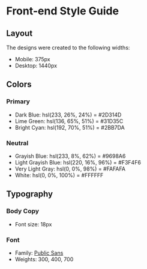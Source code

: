 # Front-end Style Guide

## Layout

The designs were created to the following widths:

- Mobile: 375px
- Desktop: 1440px

## Colors

### Primary

- Dark Blue: hsl(233, 26%, 24%) = #2D314D
- Lime Green: hsl(136, 65%, 51%) = #31D35C
- Bright Cyan: hsl(192, 70%, 51%) = #2BB7DA

### Neutral

- Grayish Blue: hsl(233, 8%, 62%) = #9698A6
- Light Grayish Blue: hsl(220, 16%, 96%) = #F3F4F6
- Very Light Gray: hsl(0, 0%, 98%) = #FAFAFA
- White: hsl(0, 0%, 100%) = #FFFFFF

## Typography

### Body Copy

- Font size: 18px

### Font

- Family: [Public Sans](https://fonts.google.com/specimen/Public+Sans)
- Weights: 300, 400, 700

